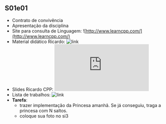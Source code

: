 ## S01e01
- Contrato de convivência
- Apresentação da disciplina
- Site para consulta de Linguagem: ![http://www.learncpp.com/](http://www.learncpp.com/)
- Material didático Ricardo: ![link](https://github.com/qxcodeed/material_didatico)
- Slides Ricardo CPP: ![link](https://github.com/qxcodeed/material_didatico/raw/master/MINICURSO_C%2B%2B.pdf)
- Lista de trabalhos: ![link](https://trello.com/b/LjSvYn6H/ed-trabalhos)
- **Tarefa**:
  - trazer implementação da Princesa amanhã. Se já conseguiu, traga a
princesa com N saltos.
  - coloque sua foto no si3

